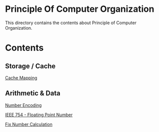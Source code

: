 # Principle Of Computer Organization

This directory contains the contents about Principle of Computer Organization.

# Contents

## Storage / Cache

[Cache Mapping](./cache_mapping.md)

## Arithmetic & Data

[Number Encoding](./arithmetic/number_encoding.md)

[IEEE 754 - Floating Point Number](./arithmetic/ieee754.md)

[Fix Number Calculation](./arithmetic/fix_number_calc.md)